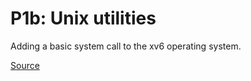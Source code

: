 # P1b: Unix utilities
Adding a basic system call to the xv6 operating system.

[Source](https://github.com/remzi-arpacidusseau/ostep-projects/tree/master/initial-xv6)